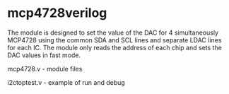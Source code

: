 # mcp4728verilog


The module is designed to set the value of the DAC for 4 simultaneously MCP4728 using the common SDA and SCL lines and separate LDAC lines for each IC. The module only reads the address of each chip and sets the DAC values in fast mode.

mcp4728.v - module files

i2ctoptest.v - example of run and debug


